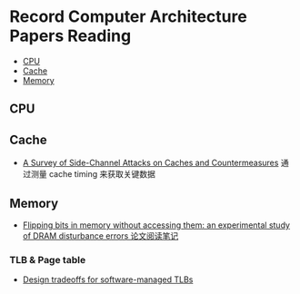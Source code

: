# Record Computer Architecture Papers Reading

- [CPU](#cpu)
- [Cache](#cache)
- [Memory](#memory)

<a id="cpu"></a>
## CPU


<a id="cache"></a>
## Cache

- [A Survey of Side-Channel Attacks on Caches and Countermeasures](https://link.springer.com/article/10.1007/s41635-017-0025-y) 通过测量 cache timing 来获取关键数据

<a id="memory"></a>
## Memory

- [Flipping bits in memory without accessing them: an experimental study of DRAM disturbance errors 论文阅读笔记](https://github.com/rsy56640/paper-reading/tree/master/%E4%BD%93%E7%B3%BB%E7%BB%93%E6%9E%84/Flipping%20Bits%20in%20Memory%20Without%20Accessing%20Them%20-%20An%20Experimental%20Study%20of%20DRAM%20Disturbance%20Errors)

### TLB & Page table

- [Design tradeoffs for software-managed TLBs](https://dl.acm.org/doi/10.1145/165123.165127)

